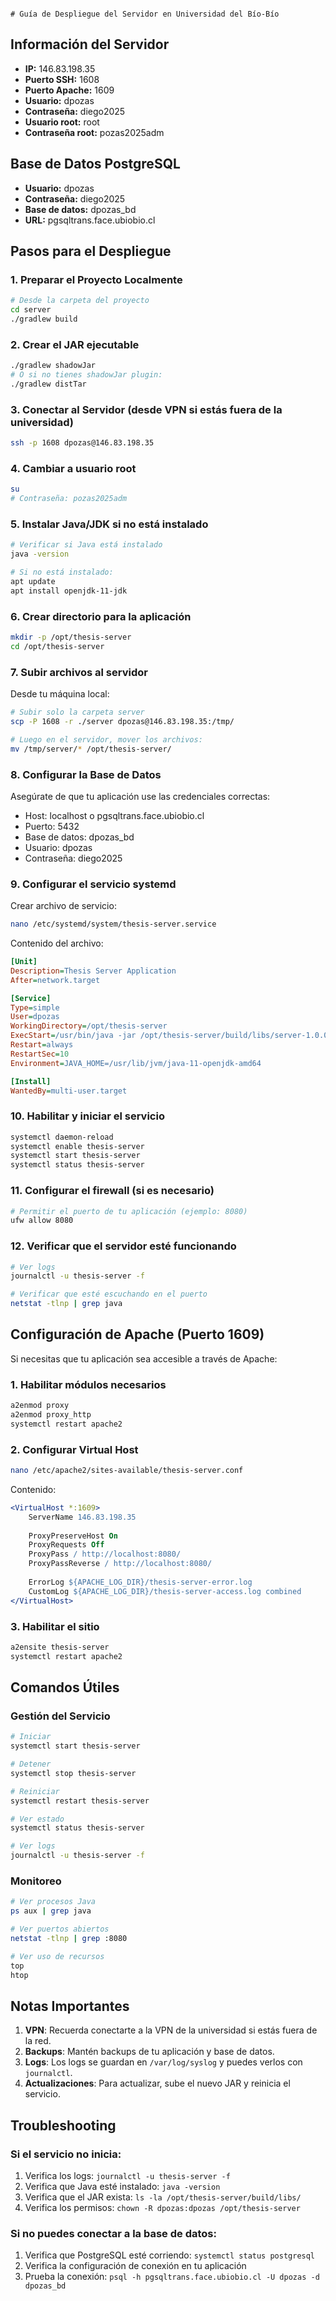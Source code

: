                                                                                                                                                                                                                                                                                                                                                                                                                                                                                                                                                                                                                                                                                                                                                                                # Guía de Despliegue del Servidor en Universidad del Bío-Bío

## Información del Servidor
- **IP:** 146.83.198.35
- **Puerto SSH:** 1608
- **Puerto Apache:** 1609
- **Usuario:** dpozas
- **Contraseña:** diego2025
- **Usuario root:** root
- **Contraseña root:** pozas2025adm

## Base de Datos PostgreSQL
- **Usuario:** dpozas
- **Contraseña:** diego2025
- **Base de datos:** dpozas_bd
- **URL:** pgsqltrans.face.ubiobio.cl

## Pasos para el Despliegue

### 1. Preparar el Proyecto Localmente
```bash
# Desde la carpeta del proyecto
cd server
./gradlew build
```

### 2. Crear el JAR ejecutable
```bash
./gradlew shadowJar
# O si no tienes shadowJar plugin:
./gradlew distTar
```

### 3. Conectar al Servidor (desde VPN si estás fuera de la universidad)
```bash
ssh -p 1608 dpozas@146.83.198.35
```

### 4. Cambiar a usuario root
```bash
su
# Contraseña: pozas2025adm
```

### 5. Instalar Java/JDK si no está instalado
```bash
# Verificar si Java está instalado
java -version

# Si no está instalado:
apt update
apt install openjdk-11-jdk
```

### 6. Crear directorio para la aplicación
```bash
mkdir -p /opt/thesis-server
cd /opt/thesis-server
```

### 7. Subir archivos al servidor
Desde tu máquina local:
```bash
# Subir solo la carpeta server
scp -P 1608 -r ./server dpozas@146.83.198.35:/tmp/

# Luego en el servidor, mover los archivos:
mv /tmp/server/* /opt/thesis-server/
```

### 8. Configurar la Base de Datos
Asegúrate de que tu aplicación use las credenciales correctas:
- Host: localhost o pgsqltrans.face.ubiobio.cl
- Puerto: 5432
- Base de datos: dpozas_bd
- Usuario: dpozas
- Contraseña: diego2025

### 9. Configurar el servicio systemd
Crear archivo de servicio:
```bash
nano /etc/systemd/system/thesis-server.service
```

Contenido del archivo:
```ini
[Unit]
Description=Thesis Server Application
After=network.target

[Service]
Type=simple
User=dpozas
WorkingDirectory=/opt/thesis-server
ExecStart=/usr/bin/java -jar /opt/thesis-server/build/libs/server-1.0.0-all.jar
Restart=always
RestartSec=10
Environment=JAVA_HOME=/usr/lib/jvm/java-11-openjdk-amd64

[Install]
WantedBy=multi-user.target
```

### 10. Habilitar y iniciar el servicio
```bash
systemctl daemon-reload
systemctl enable thesis-server
systemctl start thesis-server
systemctl status thesis-server
```

### 11. Configurar el firewall (si es necesario)
```bash
# Permitir el puerto de tu aplicación (ejemplo: 8080)
ufw allow 8080
```

### 12. Verificar que el servidor esté funcionando
```bash
# Ver logs
journalctl -u thesis-server -f

# Verificar que esté escuchando en el puerto
netstat -tlnp | grep java
```

## Configuración de Apache (Puerto 1609)

Si necesitas que tu aplicación sea accesible a través de Apache:

### 1. Habilitar módulos necesarios
```bash
a2enmod proxy
a2enmod proxy_http
systemctl restart apache2
```

### 2. Configurar Virtual Host
```bash
nano /etc/apache2/sites-available/thesis-server.conf
```

Contenido:
```apache
<VirtualHost *:1609>
    ServerName 146.83.198.35
    
    ProxyPreserveHost On
    ProxyRequests Off
    ProxyPass / http://localhost:8080/
    ProxyPassReverse / http://localhost:8080/
    
    ErrorLog ${APACHE_LOG_DIR}/thesis-server-error.log
    CustomLog ${APACHE_LOG_DIR}/thesis-server-access.log combined
</VirtualHost>
```

### 3. Habilitar el sitio
```bash
a2ensite thesis-server
systemctl restart apache2
```

## Comandos Útiles

### Gestión del Servicio
```bash
# Iniciar
systemctl start thesis-server

# Detener
systemctl stop thesis-server

# Reiniciar
systemctl restart thesis-server

# Ver estado
systemctl status thesis-server

# Ver logs
journalctl -u thesis-server -f
```

### Monitoreo
```bash
# Ver procesos Java
ps aux | grep java

# Ver puertos abiertos
netstat -tlnp | grep :8080

# Ver uso de recursos
top
htop
```

## Notas Importantes

1. **VPN**: Recuerda conectarte a la VPN de la universidad si estás fuera de la red.
2. **Backups**: Mantén backups de tu aplicación y base de datos.
3. **Logs**: Los logs se guardan en `/var/log/syslog` y puedes verlos con `journalctl`.
4. **Actualizaciones**: Para actualizar, sube el nuevo JAR y reinicia el servicio.

## Troubleshooting

### Si el servicio no inicia:
1. Verifica los logs: `journalctl -u thesis-server -f`
2. Verifica que Java esté instalado: `java -version`
3. Verifica que el JAR exista: `ls -la /opt/thesis-server/build/libs/`
4. Verifica los permisos: `chown -R dpozas:dpozas /opt/thesis-server`

### Si no puedes conectar a la base de datos:
1. Verifica que PostgreSQL esté corriendo: `systemctl status postgresql`
2. Verifica la configuración de conexión en tu aplicación
3. Prueba la conexión: `psql -h pgsqltrans.face.ubiobio.cl -U dpozas -d dpozas_bd`
